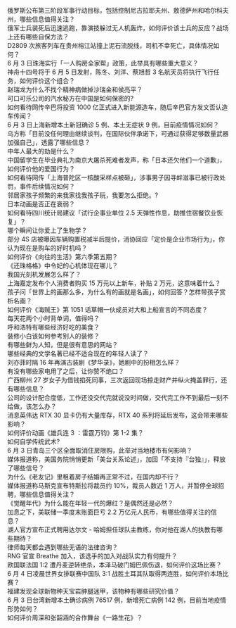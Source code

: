 俄罗斯公布第三阶段军事行动目标，包括控制尼古拉耶夫州、敖德萨州和哈尔科夫州，哪些信息值得关注？  
俄军士兵装死后迅速逃跑，靠演技躲过无人机轰炸，如何评价该士兵的反应？战场上还有哪些自保方法？  
D2809 次旅客列车在贵州榕江站撞上泥石流脱线，司机不幸死亡，具体情况如何？  
6 月 3 日珠海实行「一人购房全家帮」政策，此举具有哪些重大意义？  
神舟十四号将于 6 月 5 日发射，陈冬、刘洋、蔡旭哲 3 名航天员将执行飞行任务，如何评价这个组合？  
赵瑞龙为什么不找个精神病做掉沙瑞金和侯亮平？  
可口可乐公司的汽水秘方在中国是如何保密的?  
如何看待网传辛巴将投资 1000 亿正式进入新能源造车，随后辛巴官方发文否认造车传闻？  
6 月 3 日上海新增本土新冠确诊 5 例、本土无症状 9 例，目前疫情情况如何？  
乌方称「目前没任何理由继续谈判，在国际伙伴承诺下，可通过获得足够数量武器加强自己」，透露了哪些信息？  
中年人最大的劫是什么？  
中国留学生在毕业典礼为南京大屠杀死难者发声，称「日本还欠他们一个道歉」，如何评价他的爱国行为？  
如何看待网传「上海普陀区一核酸采样点被砸」，涉事男子因寻衅滋事已被行政处罚，事件后续情况如何？  
邻居家孩子频繁的来我家找我孩子玩，我要怎么拒绝。?  
日本动画是否正在衰弱？  
如何看待四川统计局建议「试行企事业单位 2.5 天弹性作息，助推住宿餐饮业恢复」？  
哪个瞬间让你爱上了生物学？  
部分 4S 店被曝因车辆购置税减半后提价，消协回应「定价是企业市场行为」，你认为现在是购车的好时机吗？  
如何评价《向往的生活》第六季第五期？  
《还珠格格》中令妃的心机体现在哪儿？  
我国光刻机发展怎么样了？  
上海嘉定发布个人消费者购买 15 万元以上新车，补贴 2 万元，这意味着什么？  
孩子问「世界上的画那么多，为什么有的画就是名画」，如何回答？怎样带孩子赏析名画？  
如何评价《海贼王》第 1051 话草帽一伙成员对大和上船宣言的不同态度？  
每天花两个小时背单词，值得吗？  
呼和浩特有哪些经济好吃的美食？  
装修小白该如何参考别人的装修？  
有哪些鲜为人知，但是很有意思的网站？  
哪些经典的文学名著已经不适合现在的年轻人读了？  
刘亦菲时隔 16 年再演古装剧《梦华录》，她剧中的扮相怎么样？  
有没有哪些家电用了之后，让你赞不绝口？  
广西柳州 27 岁女子为借钱掐死同事，三次返回现场掠走财产并纵火掩盖罪行，还有哪些信息？  
公司的设计配合度低，工作还没交代完就说没时间做，交代完工作不到最后一刻不给做，该怎么办？  
消息英伟达 RTX 30 显卡仍有大量库存，RTX 40 系列将延后发布，这会带来哪些影响？  
如何评价动画《雄兵连 3 ：雷霆万钧》第 1-2 集？  
如何自学传统武术?  
6 月 3 日青岛三个区全面取消住房限购，此举对当地楼市有何影响？  
媒体报道称，美国务院悄悄更新「美台关系论述」，加回「不支持『台独』」，释放了哪些信号？  
为什么《老友记》里租着房子结婚再正常不过，在国内却不行？  
媒体报道称马斯克宣布特斯拉将裁员约 10%，裁员人数近 1 万人，并暂停全球招聘，哪些信息值得关注？  
《觉醒年代》为什么能在年轻一代的爆红？是偶然还是必然？  
加息之下，美联储一季度末账面巨亏 2.2 万亿元人民币，有哪些值得关注的信息？  
湖人官方宣布正式聘用达尔文 - 哈姆担任球队主教练，你对他在湖人的执教有哪些期待？  
律师每天都会遇到哪些无语的法律咨询？  
RNG 官宣 Breathe 加入，该选手的加入对战队实力有何提升？  
欧国联法国 1:2 遭丹麦逆转绝杀，本泽马破门姆巴佩伤退，如何评价这场比赛？  
6 月 4 日凌晨世界女排联赛中国队 3:1 战胜土耳其队取得两连胜，如何评价本场比赛？  
福建发现全球新物种天宝岩肿腿迷甲，该物种有哪些研究价值？  
6 月 3 日台湾新增本土确诊病例 76517 例，新增死亡病例 142 例，目前当地疫情形势如何？  
如何评价周深和张韶涵的合作舞台《一路生花》？  
